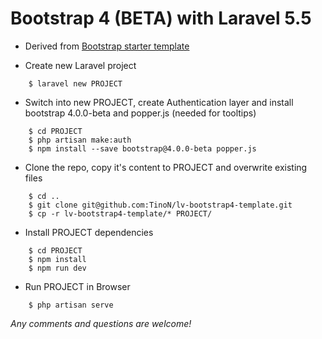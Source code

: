 # Bootstrap 4 (BETA) with Laravel 5.5

- Derived from [Bootstrap starter template](http://getbootstrap.com/docs/4.0/examples/starter-template/)

- Create new Laravel project
```
	$ laravel new PROJECT
```

- Switch into new PROJECT, create Authentication layer and install bootstrap 4.0.0-beta and popper.js (needed for tooltips)
```
	$ cd PROJECT
	$ php artisan make:auth
	$ npm install --save bootstrap@4.0.0-beta popper.js
```

- Clone the repo, copy it's content to PROJECT and overwrite existing files
```
	$ cd ..
	$ git clone git@github.com:TinoN/lv-bootstrap4-template.git
	$ cp -r lv-bootstrap4-template/* PROJECT/
```

- Install PROJECT dependencies
```
	$ cd PROJECT
	$ npm install
	$ npm run dev
```

- Run PROJECT in Browser
```
	$ php artisan serve
```

*Any comments and questions are welcome!*
